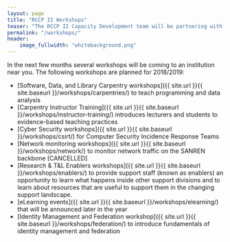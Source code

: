 ```yaml
---
layout: page
title: "RCCP II Workshops"
teaser: "The RCCP II Capacity Development team will be partnering with several organisations and individuals over the next 15 months to run a variety of workshops at institutions across the country. The workshops are either aimed specifically at IT staff, in general at support staff from various departments, or at researchers and students."
permalink: "/workshops/"
header:
    image_fullwidth: "whitebackground.png"
---
```


In the next few months several workshops will be coming to an institution near you. The following workshops are planned for 2018/2019:

- [Software, Data, and Library Carpentry workshops]({{ site.url }}{{ site.baseurl }}/workshops/carpentries/) to teach programming and data analysis
- [Carpentry Instructor Training]({{ site.url }}{{ site.baseurl }}/workshops/instructor-training/) introduces lecturers and students to evidence-based teaching practices
- [Cyber Security workshops]({{ site.url }}{{ site.baseurl }}/workshops/csirt/) for Computer Security Incidence Response Teams
- [Network monitoring workshops]({{ site.url }}{{ site.baseurl }}/workshops/network/) to monitor network traffic on the SANREN backbone [CANCELLED]
- [Research & T&L Enablers workshops]({{ site.url }}{{ site.baseurl }}/workshops/enablers/) to provide support staff (known as enablers) an opportunity to learn what happens inside other support divisions and to learn about resources that are useful to support them in the changing support landscape.
- [eLearning events]({{ site.url }}{{ site.baseurl }}/workshops/elearning/) that will be announced later in the year
- [Identity Management and Federation workshop]({{ site.url }}{{ site.baseurl }}/workshops/federation/) to introduce fundamentals of identity management and federation


